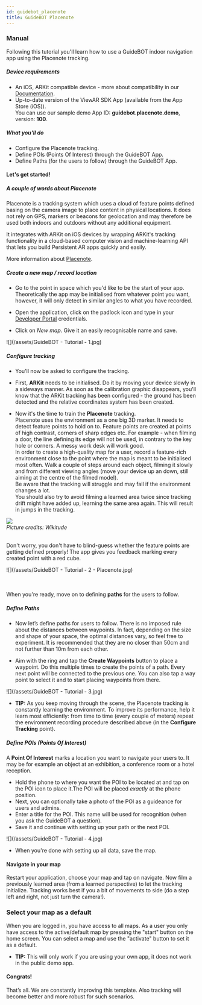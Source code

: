 ```yaml
---
id: guidebot_placenote
title: GuideBOT Placenote
---
```


### Manual

Following this tutorial you'll learn how to use a GuideBOT indoor navigation app using the Placenote tracking.

##### Device requirements

- An iOS, ARKit compatible device - more about compatibility in our [Documentation](https://viewar.gitbooks.io/sdk-documentation/hardware.html#supported-hardware).
- Up-to-date version of the ViewAR SDK App (available from the App Store (iOS)).
  <br>You can use our sample demo App ID: **guidebot.placenote.demo**, version: **100**.

##### What you'll do

- Configure the Placenote tracking.
- Define POIs \(Points Of Interest\) through the GuideBOT App.
- Define Paths \(for the users to follow\) through the GuideBOT App.

#### Let's get started!

##### A couple of words about Placenote

Placenote is a tracking system which uses a cloud of feature points defined basing on the camera image to place content in physical locations. It does not rely on GPS, markers or beacons for geolocation and may therefore be used both indoors and outdoors without any additional equipment.

It integrates with ARKit on iOS devices by wrapping ARKit's tracking functionality in a cloud-based computer vision and machine-learning API that lets you build Persistent AR apps quickly and easily.

More information about [Placenote](https://placenote.com/).

##### Create a new map / record location

- Go to the point in space which you'd like to be the start of your app. Theoretically the app may be initialised from whatever point you want, however, it will only detect in similar angles to what you have recorded.

- Open the application, click on the padlock icon and type in your [Developer Portal](https://developer.viewar.com) credentials.
- Click on _New map_. Give it an easily recognisable name and save.

![](/assets/GuideBOT - Tutorial - 1.jpg)

##### Configure tracking

- You'll now be asked to configure the tracking.

- First, **ARKit** needs to be initialised. Do it by moving your device slowly in a sideways manner. As soon as the calibration graphic disappears, you'll know that the ARKit tracking has been configured - the ground has been detected and the relative coordinates system has been created.

- Now it's the time to train the **Placenote** tracking.
  <br>Placenote uses the environment as a one big 3D marker. It needs to detect feature points to hold on to. Feature points are created at points of high contrast, corners of sharp edges etc. For example - when filming a door, the line defining its edge will not be used, in contrary to the key hole or corners. A messy work desk will work good.
  <br>In order to create a high-quality map for a user, record a feature-rich environment close to the point where the map is meant to be initialised most often. Walk a couple of steps around each object, filming it slowly and from different viewing angles (move your device up an down, still aiming at the centre of the filmed model).
  <br>Be aware that the tracking will struggle and may fail if the environment changes a lot.
  <br>You should also try to avoid filming a learned area twice since tracking drift might have added up, learning the same area again. This will result in jumps in the tracking.

![](/assets/Wikitude-Instant-Tracking-Scene-Mapping.png)
<br>_Picture credits: Wikitude_

<br>Don't worry, you don't have to blind-guess whether the feature points are getting defined properly! The app gives you feedback marking every created point with a red cube.

![](/assets/GuideBOT - Tutorial - 2 - Placenote.jpg)

<br><br>When you're ready, move on to defining **paths** for the users to follow.

##### Define Paths

- Now let’s define paths for users to follow. There is no imposed rule about the distances between waypoints. In fact, depending on the size and shape of your space, the optimal distances vary, so feel free to experiment. It is recommended that they are no closer than 50cm and not further than 10m from each other.

- Aim with the ring and tap the **Create Waypoints** button to place a waypoint. Do this multiple times to create the points of a path. Every next point will be connected to the previous one. You can also tap a way point to select it and to start placing waypoints from there.

![](/assets/GuideBOT - Tutorial - 3.jpg)

- **TIP:** As you keep moving through the scene, the Placenote tracking is constantly learning the environment. To improve its performance, help it learn most efficiently: from time to time (every couple of meters) repeat the environment recording procedure described above (in the **Configure Tracking** point).

##### Define **POIs** \(Points Of Interest\)

A **Point Of Interest** marks a location you want to navigate your users to.
It may be for example an object at an exhibition, a conference room or a hotel reception.

- Hold the phone to where you want the POI to be located at and tap on the POI icon to place it.The POI will be placed _exactly_ at the phone position.
- Next, you can optionally take a photo of the POI as a guideance for users and admins.
- Enter a title for the POI. This name will be used for recognition (when you ask the GuideBOT a question).
- Save it and continue with setting up your path or the next POI.

![](/assets/GuideBOT - Tutorial - 4.jpg)

- When you're done with setting up all data, save the map.

#### Navigate in your map

Restart your application, choose your map and tap on navigate. Now film a previously learned area (from a learned perspective) to let the tracking initialize. Tracking works best if you a bit of movements to side (do a step left and right, not just turn the camera!).

### Select your map as a default

When you are logged in, you have access to all maps. As a user you only have access to the active/default map by pressing the "start" button on the home screen. You can select a map and use the "activate" button to set it as a default.

- **TIP:** This will only work if you are using your own app, it does not work in the public demo app.

#### Congrats!

That’s all.
We are constantly improving this template. Also tracking will become better and more robust for such scenarios.
